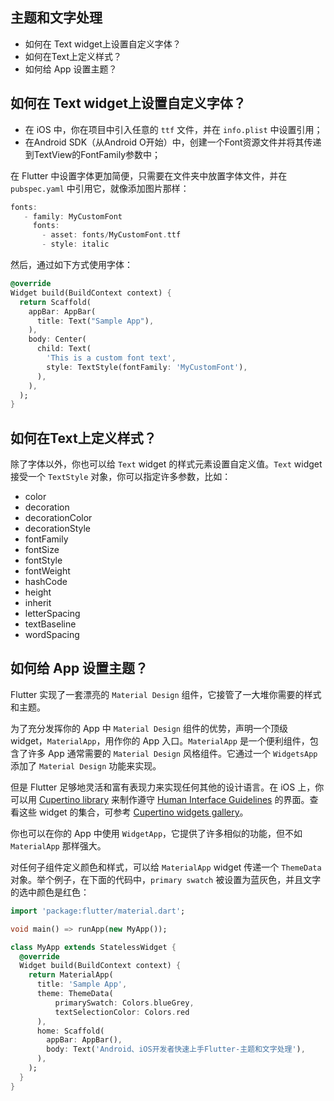 ## 主题和文字处理

- 如何在 Text widget上设置自定义字体？
- 如何在Text上定义样式？
- 如何给 App 设置主题？

## 如何在 Text widget上设置自定义字体？

- 在 iOS 中，你在项目中引入任意的 `ttf` 文件，并在 `info.plist` 中设置引用；
- 在Android SDK（从Android O开始）中，创建一个Font资源文件并将其传递到TextView的FontFamily参数中；

在 Flutter 中设置字体更加简便，只需要在文件夹中放置字体文件，并在 `pubspec.yaml` 中引用它，就像添加图片那样：

```dart
fonts:
   - family: MyCustomFont
     fonts:
       - asset: fonts/MyCustomFont.ttf
       - style: italic
```

然后，通过如下方式使用字体：

```dart
@override
Widget build(BuildContext context) {
  return Scaffold(
    appBar: AppBar(
      title: Text("Sample App"),
    ),
    body: Center(
      child: Text(
        'This is a custom font text',
        style: TextStyle(fontFamily: 'MyCustomFont'),
      ),
    ),
  );
}
```

## 如何在Text上定义样式？

除了字体以外，你也可以给 `Text` widget 的样式元素设置自定义值。`Text` widget 接受一个 `TextStyle` 对象，你可以指定许多参数，比如：

- color
- decoration
- decorationColor
- decorationStyle
- fontFamily
- fontSize
- fontStyle
- fontWeight
- hashCode
- height
- inherit
- letterSpacing
- textBaseline
- wordSpacing

## 如何给 App 设置主题？

Flutter 实现了一套漂亮的 `Material Design` 组件，它接管了一大堆你需要的样式和主题。

为了充分发挥你的 App 中 `Material Design` 组件的优势，声明一个顶级 widget，`MaterialApp`，用作你的 App 入口。`MaterialApp` 是一个便利组件，包含了许多 App 通常需要的 `Material Design` 风格组件。它通过一个 `WidgetsApp` 添加了 `Material Design` 功能来实现。

但是 Flutter 足够地灵活和富有表现力来实现任何其他的设计语言。在 iOS 上，你可以用 [Cupertino library](https://docs.flutter.io/flutter/cupertino/cupertino-library.html) 来制作遵守 [Human Interface Guidelines](https://developer.apple.com/ios/human-interface-guidelines/overview/themes/) 的界面。查看这些 widget 的集合，可参考 [Cupertino widgets gallery](https://flutter.io/docs/development/ui/widgets/cupertino)。

你也可以在你的 App 中使用 `WidgetApp`，它提供了许多相似的功能，但不如 `MaterialApp` 那样强大。

对任何子组件定义颜色和样式，可以给 `MaterialApp` widget 传递一个 `ThemeData` 对象。举个例子，在下面的代码中，`primary swatch` 被设置为蓝灰色，并且文字的选中颜色是红色：

```dart
import 'package:flutter/material.dart';

void main() => runApp(new MyApp());

class MyApp extends StatelessWidget {
  @override
  Widget build(BuildContext context) {
    return MaterialApp(
      title: 'Sample App',
      theme: ThemeData(
          primarySwatch: Colors.blueGrey,
          textSelectionColor: Colors.red
      ),
      home: Scaffold(
        appBar: AppBar(),
        body: Text('Android、iOS开发者快速上手Flutter-主题和文字处理'),
      ),
    );
  }
}
```